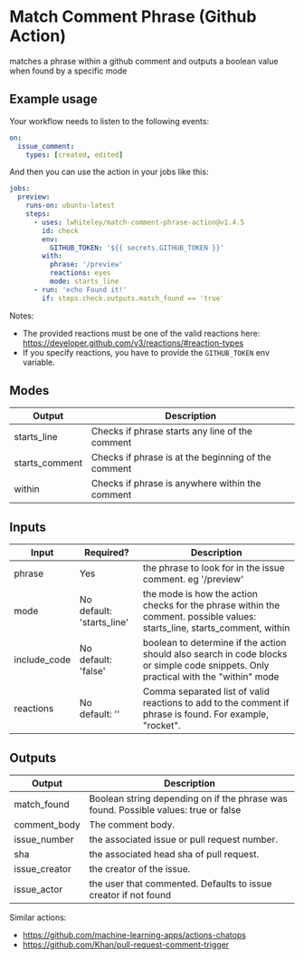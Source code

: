 # Match Comment Phrase (Github Action)

matches a phrase within a github comment and outputs a boolean value when found by a specific mode

## Example usage

Your workflow needs to listen to the following events:

```yml
on:
  issue_comment:
    types: [created, edited]
```

And then you can use the action in your jobs like this:

```yml
jobs:
  preview:
    runs-on: ubuntu-latest
    steps:
      - uses: lwhiteley/match-comment-phrase-action@v1.4.5
        id: check
        env:
          GITHUB_TOKEN: '${{ secrets.GITHUB_TOKEN }}'
        with:
          phrase: '/preview'
          reactions: eyes
          mode: starts_line
      - run: 'echo Found it!'
        if: steps.check.outputs.match_found == 'true'
```

Notes:

- The provided reactions must be one of the valid reactions here: https://developer.github.com/v3/reactions/#reaction-types
- If you specify reactions, you have to provide the `GITHUB_TOKEN` env variable.

## Modes

| Output         | Description                                         |
| -------------- | --------------------------------------------------- |
| starts_line    | Checks if phrase starts any line of the comment     |
| starts_comment | Checks if phrase is at the beginning of the comment |
| within         | Checks if phrase is anywhere within the comment     |

## Inputs

| Input        | Required?                      | Description                                                                                                                         |
| ------------ | ------------------------------ | ----------------------------------------------------------------------------------------------------------------------------------- |
| phrase       | Yes                            | the phrase to look for in the issue comment. eg '/preview'                                                                          |
| mode         | No <br/>default: 'starts_line' | the mode is how the action checks for the phrase within the comment. possible values: starts_line, starts_comment, within           |
| include_code | No <br/>default: 'false'       | boolean to determine if the action should also search in code blocks or simple code snippets. Only practical with the "within" mode |
| reactions    | No <br/> default: ''           | Comma separated list of valid reactions to add to the comment if phrase is found. For example, "rocket".                            |

## Outputs

| Output        | Description                                                                         |
| ------------- | ----------------------------------------------------------------------------------- |
| match_found   | Boolean string depending on if the phrase was found. Possible values: true or false |
| comment_body  | The comment body.                                                                   |
| issue_number  | the associated issue or pull request number.                                        |
| sha           | the associated head sha of pull request.                                            |
| issue_creator | the creator of the issue.                                                           |
| issue_actor   | the user that commented. Defaults to issue creator if not found                     |

Similar actions:

- https://github.com/machine-learning-apps/actions-chatops
- https://github.com/Khan/pull-request-comment-trigger
